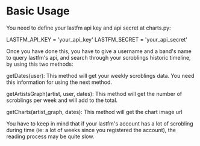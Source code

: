 # Basic Usage

You need to define your lastfm api key and api secret at charts.py:

LASTFM_API_KEY = 'your_api_key'
LASTFM_SECRET = 'your_api_secret'

Once you have done this, you have to give a username and a band's name to
query lastfm's api, and search through your scroblings historic timeline,
by using this two methods:

getDates(user): This method will get your weekly scroblings data. You need
                this information for using the next method.

getArtistsGraph(artist, user, dates): This method will get the number of
                scroblings per week and will add to the total.
                
getCharts(artist_graph, dates): This method will get the chart image url

You have to keep in mind that if your lastfm's account has a lot of
scrobling during time (ie: a lot of weeks since you registered the
account), the reading process may be quite slow.
